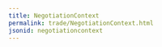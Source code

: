 ```yaml
---
title: NegotiationContext
permalink: trade/NegotiationContext.html
jsonid: negotiationcontext
---
```

